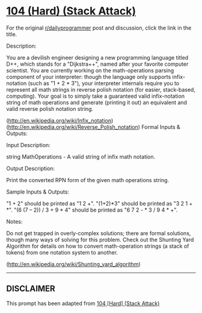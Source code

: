 # [104 (Hard) (Stack Attack)](https://www.reddit.com/r/dailyprogrammer/comments/11pas4/10182012_challenge_104_hard_stack_attack/)

For the original [r/dailyprogrammer](https://www.reddit.com/r/dailyprogrammer/) post and discussion, click the link in the title.

Description:

You are a devilish engineer designing a new programming language titled D++, which stands for a "Dijkstra++", named after your favorite computer scientist. You are currently working on the math-operations parsing component of your interpreter: though the language only supports infix-notation (such as "1 + 2 * 3"), your interpreter internals require you to represent all math strings in reverse polish notation (for easier, stack-based, computing). Your goal is to simply take a guaranteed valid infix-notation string of math operations and generate (printing it out) an equivalent and valid reverse polish notation string.

(http://en.wikipedia.org/wiki/Infix_notation)
(http://en.wikipedia.org/wiki/Reverse_Polish_notation)
Formal Inputs & Outputs:

Input Description:

string MathOperations - A valid string of infix math notation.

Output Description:

Print the converted RPN form of the given math operations string.

Sample Inputs & Outputs:

"1 + 2" should be printed as "1 2 +". "(1+2)*3" should be printed as "3 2 1 + *". "(6 (7 – 2)) / 3 + 9 * 4" should be printed as "6  7  2 - * 3 / 9  4  * +".

Notes:

Do not get trapped in overly-complex solutions; there are formal solutions, though many ways of solving for this problem. Check out the Shunting Yard Algorithm for details on how to convert math-operation strings (a stack of tokens) from one notation system to another.

(http://en.wikipedia.org/wiki/Shunting_yard_algorithm)

----
## **DISCLAIMER**
This prompt has been adapted from [104 [Hard] (Stack Attack)](https://www.reddit.com/r/dailyprogrammer/comments/11pas4/10182012_challenge_104_hard_stack_attack/
)
